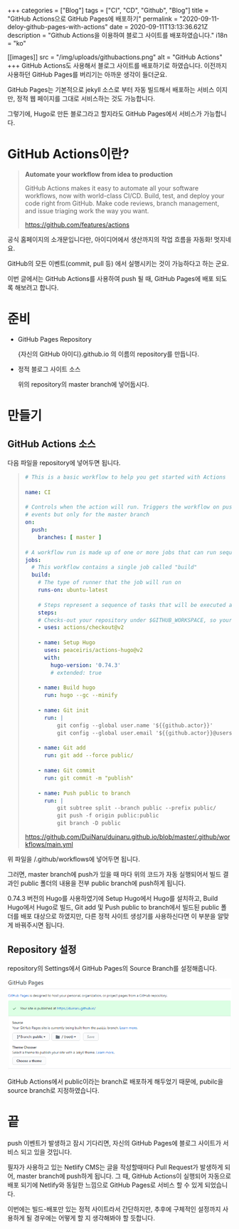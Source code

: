 +++
categories = ["Blog"]
tags = ["CI", "CD", "Github", "Blog"]
title = "GitHub Actions으로 GitHub Pages에 배포하기"
permalink = "2020-09-11-deloy-github-pages-with-actions"
date = 2020-09-11T13:13:36.621Z
description = "Github Actions을 이용하여 블로그 사이트를 배포하였습니다."
i18n = "ko"

[[images]]
src = "/img/uploads/githubactions.png"
alt = "GitHub Actions"
+++
GitHub Actions도 사용해서 블로그 사이트를 배포하기로 하였습니다. 이전까지 사용하던 GitHub Pages를 버리기는 아까운 생각이 들더군요.

GitHub Pages는 기본적으로 jekyll 소스로 부터 자동 빌드해서 배포하는 서비스 이지만, 정적 웹 페이지를 그대로 서비스하는 것도 가능합니다.

그렇기에, Hugo로 만든 블로그라고 할지라도 GitHub Pages에서 서비스가 가능합니다.

# GitHub Actions이란?

> **Automate your workflow from idea to production**
>
> GitHub Actions makes it easy to automate all your software workflows, now with world-class CI/CD. Build, test, and deploy your code right from GitHub. Make code reviews, branch management, and issue triaging work the way you want.
>
> <https://github.com/features/actions>

공식 홈페이지의 소개문입니다만, 아이디어에서 생산까지의 작업 흐름을 자동화! 멋지네요.

GitHub의 모든 이벤트(commit, pull 등) 에서 실행시키는 것이 가능하다고 하는 군요.

이번 글에서는 GitHub Actions를 사용하여 push 될 때, GitHub Pages에 배포 되도록 해보려고 합니다.

# 준비

* GitHub Pages Repository

  {자신의 GitHub 아이디}.github.io 의 이름의 repository를 만듭니다.
* 정적 블로그 사이트 소스

  위의 repository의 master branch에 넣어둡시다.

# 만들기

## GitHub Actions 소스

다음 파일을 repository에 넣어두면 됩니다.

> ```yaml
> # This is a basic workflow to help you get started with Actions
>
> name: CI
>
> # Controls when the action will run. Triggers the workflow on push or pull request
> # events but only for the master branch
> on:
>   push:
>     branches: [ master ]
>
> # A workflow run is made up of one or more jobs that can run sequentially or in parallel
> jobs:
>   # This workflow contains a single job called "build"
>   build:
>     # The type of runner that the job will run on
>     runs-on: ubuntu-latest
>
>     # Steps represent a sequence of tasks that will be executed as part of the job
>     steps:
>     # Checks-out your repository under $GITHUB_WORKSPACE, so your job can access it
>     - uses: actions/checkout@v2
>
>     - name: Setup Hugo
>       uses: peaceiris/actions-hugo@v2
>       with:
>         hugo-version: '0.74.3'
>         # extended: true
>       
>     - name: Build hugo
>       run: hugo --gc --minify
>       
>     - name: Git init
>       run: |
>           git config --global user.name '${{github.actor}}'
>           git config --global user.email '${{github.actor}}@users.noreply.github.com'
>           
>     - name: Git add
>       run: git add --force public/
>     
>     - name: Git commit
>       run: git commit -m "publish"
>
>     - name: Push public to branch
>       run: |
>           git subtree split --branch public --prefix public/
>           git push -f origin public:public
>           git branch -D public
> ```
>
> <https://github.com/DuiNaru/duinaru.github.io/blob/master/.github/workflows/main.yml>

위 파일을 /.github/workflows에 넣어두면 됩니다.

그러면, master branch에 push가 있을 때 마다 위의 코드가 자동 실행되어서 빌드 결과인 public 폴더의 내용을 전부 public branch에 push하게 됩니다.

0.74.3 버전의 Hugo를 사용하였기에 Setup Hugo에서 Hugo를 설치하고, Build Hugo에서 Hugo로 빌드, Git add 및 Push public to branch에서 빌드된 public 폴더를 배포 대상으로 하였지만, 다른 정적 사이트 생성기를 사용하신다면 이 부분을 알맞게 바꿔주시면 됩니다.

## Repository 설정

repository의 Settings에서 GitHub Pages의 Source Branch를 설정해줍니다.

![Source Branch](/img/uploads/githubpages_sourcebranch.png)

GitHub Actions에서 public이라는 branch로 배포하게 해두었기 때문에, pubilc을 source branch로 지정하였습니다.

# 끝

push 이벤트가 발생하고 잠시 기다리면, 자신의 GitHub Pages에 블로그 사이트가 서비스 되고 있을 것입니다.

필자가 사용하고 있는 Netlify CMS는 글을 작성할때마다 Pull Request가 발생하게 되어, master branch에 push하게 됩니다. 그 때, GitHub Actions이 실행되어 자동으로 배포 되기에 Netlify와 동일한 느낌으로 GitHub Pages로 서비스 할 수 있게 되었습니다.

이번에는 빌드-배포만 있는 정적 사이트라서 간단하지만, 추후에 구체적인 설정까지 사용하게 될 경우에는 어떻게 할 지 생각해봐야 할 듯합니다.